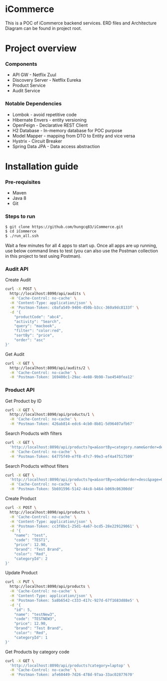# iCommerce

This is a POC of iCommerce backend services. ERD files and Architecture Diagram can be found in project root.

# Project overview
### Components
- API GW - Netflix Zuul
- Discovery Server - Netflix Eureka
- Product Service
- Audit Service

### Notable Dependencies
- Lombok - avoid repetitive code
- Hibernate Envers - entity versioning
- OpenFeign - Declarative REST Client
- H2 Database - In-memory database for POC purpose
- Model Mapper - mapping from DTO to Entity and vice versa
- Hystrix - Circuit Breaker
- Spring Data JPA - Data access abstraction

# Installation guide
### Pre-requisites
- Maven
- Java 8
- Git

### Steps to run
```sh
$ git clone https://github.com/hungcq83/iCommerce.git
$ cd iCommerce
$ ./run_all.ssh
```
Wait a few minutes for all 4 apps to start up. Once all apps are up running, use below command lines to test (you can also use the Postman collection in this project to test using Postman).

### Audit API
Create Audit
```sh
curl -X POST \
  http://localhost:8090/api/audits \
  -H 'Cache-Control: no-cache' \
  -H 'Content-Type: application/json' \
  -H 'Postman-Token: c0afa549-9404-450b-b3cc-360a9dc8133f' \
  -d '{
	"productCode": "abc4",
	"activity": "Search",
	"query": "macbook",
	"filter": "color:red",
	"sortBy": "price",
	"order": "asc"
}'
```
Get Audit
```sh
curl -X GET \
  http://localhost:8090/api/audits/2 \
  -H 'Cache-Control: no-cache' \
  -H 'Postman-Token: 169400c1-29ac-4e88-9b98-7ae4540fea12'
```
### Product API
Get Product by ID
```sh
curl -X GET \
  http://localhost:8090/api/products/1 \
  -H 'Cache-Control: no-cache' \
  -H 'Postman-Token: 426ab814-edc6-4cb0-8b81-5d96407afb67'
```
Search Products with filters
```sh
curl -X GET \
  'http://localhost:8090/api/products?q=a&sortBy=category.name&order=desc&filter=brand:apple' \
  -H 'Cache-Control: no-cache' \
  -H 'Postman-Token: 64775f49-e7f8-47c7-99e3-ef4a47517509'
```
Search Products without filters
```sh
curl -X GET \
  'http://localhost:8090/api/products?q=a&sortBy=code&order=desc&page=0' \
  -H 'Cache-Control: no-cache' \
  -H 'Postman-Token: 5b691596-5142-44c8-b464-b069c06300dd'
```
Create Product
```sh
curl -X POST \
  http://localhost:8090/api/products \
  -H 'Cache-Control: no-cache' \
  -H 'Content-Type: application/json' \
  -H 'Postman-Token: cc3f8bc1-25d1-4a67-bcd5-28e229129061' \
  -d '{
	"name": "test",
	"code": "TEST1",
	"price": 12.90,
	"brand": "Test Brand",
	"color": "Red",
	"categoryId": 2
}'
```
Update Product
```sh
curl -X PUT \
  http://localhost:8090/api/products \
  -H 'Cache-Control: no-cache' \
  -H 'Content-Type: application/json' \
  -H 'Postman-Token: 5a8b6542-c333-417c-927d-67f1683d88e5' \
  -d '{
	"id": 5,
	"name": "testNew3",
	"code": "TESTNEW3",
	"price": 12.90,
	"brand": "Test Brand",
	"color": "Red",
	"categoryId": 1
}'
```
Get Products by category code
```sh
curl -X GET \
  'http://localhost:8090/api/products?category=laptop' \
  -H 'Cache-Control: no-cache' \
  -H 'Postman-Token: afe60449-7d26-478d-97aa-33ac02877670'
```

